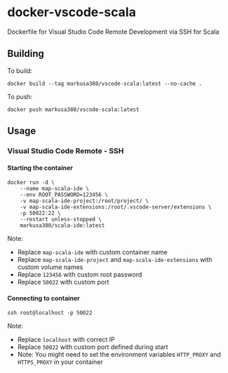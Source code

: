 # docker-vscode-scala
Dockerfile for Visual Studio Code Remote Development via SSH for Scala

## Building

To build:

    docker build --tag markusa380/vscode-scala:latest --no-cache .

To push:
    
    docker push markusa380/vscode-scala:latest


## Usage
### Visual Studio Code Remote - SSH

#### Starting the container

    docker run -d \
        --name map-scala-ide \
        --env ROOT_PASSWORD=123456 \
        -v map-scala-ide-project:/root/project/ \
        -v map-scala-ide-extensions:/root/.vscode-server/extensions \
        -p 50022:22 \
        --restart unless-stopped \
        markusa380/scala-ide:latest

Note:
* Replace `map-scala-ide` with custom container name
* Replace `map-scala-ide-project` and `map-scala-ide-extensions` with custom volume names
* Replace `123456` with custom root password
* Replace `50022` with custom port

#### Connecting to container

    ssh root@localhost -p 50022

Note:
* Replace `localhost` with correct IP
* Replace `50022` with custom port defined during start
* Note: You might need to set the environment variables `HTTP_PROXY` and `HTTPS_PROXY` in your container